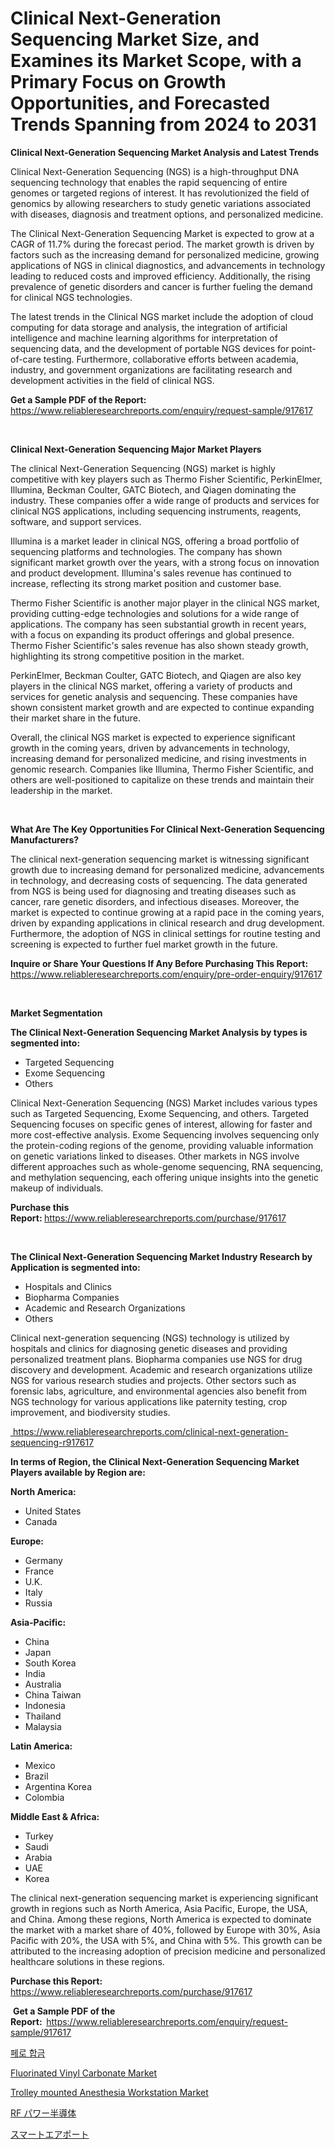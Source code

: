 <p><h1>Clinical Next-Generation Sequencing Market Size, and Examines its Market Scope, with a Primary Focus on Growth Opportunities, and Forecasted Trends Spanning from 2024 to 2031</h1></p><p><strong>Clinical Next-Generation Sequencing Market Analysis and Latest Trends</strong></p>
<p><p>Clinical Next-Generation Sequencing (NGS) is a high-throughput DNA sequencing technology that enables the rapid sequencing of entire genomes or targeted regions of interest. It has revolutionized the field of genomics by allowing researchers to study genetic variations associated with diseases, diagnosis and treatment options, and personalized medicine.</p><p>The Clinical Next-Generation Sequencing Market is expected to grow at a CAGR of 11.7% during the forecast period. The market growth is driven by factors such as the increasing demand for personalized medicine, growing applications of NGS in clinical diagnostics, and advancements in technology leading to reduced costs and improved efficiency. Additionally, the rising prevalence of genetic disorders and cancer is further fueling the demand for clinical NGS technologies.</p><p>The latest trends in the Clinical NGS market include the adoption of cloud computing for data storage and analysis, the integration of artificial intelligence and machine learning algorithms for interpretation of sequencing data, and the development of portable NGS devices for point-of-care testing. Furthermore, collaborative efforts between academia, industry, and government organizations are facilitating research and development activities in the field of clinical NGS.</p></p>
<p><strong>Get a Sample PDF of the Report:&nbsp;</strong> <a href="https://www.reliableresearchreports.com/enquiry/request-sample/917617">https://www.reliableresearchreports.com/enquiry/request-sample/917617</a></p>
<p>&nbsp;</p>
<p><strong>Clinical Next-Generation Sequencing Major Market Players</strong></p>
<p><p>The clinical Next-Generation Sequencing (NGS) market is highly competitive with key players such as Thermo Fisher Scientific, PerkinElmer, Illumina, Beckman Coulter, GATC Biotech, and Qiagen dominating the industry. These companies offer a wide range of products and services for clinical NGS applications, including sequencing instruments, reagents, software, and support services.</p><p>Illumina is a market leader in clinical NGS, offering a broad portfolio of sequencing platforms and technologies. The company has shown significant market growth over the years, with a strong focus on innovation and product development. Illumina's sales revenue has continued to increase, reflecting its strong market position and customer base.</p><p>Thermo Fisher Scientific is another major player in the clinical NGS market, providing cutting-edge technologies and solutions for a wide range of applications. The company has seen substantial growth in recent years, with a focus on expanding its product offerings and global presence. Thermo Fisher Scientific's sales revenue has also shown steady growth, highlighting its strong competitive position in the market.</p><p>PerkinElmer, Beckman Coulter, GATC Biotech, and Qiagen are also key players in the clinical NGS market, offering a variety of products and services for genetic analysis and sequencing. These companies have shown consistent market growth and are expected to continue expanding their market share in the future.</p><p>Overall, the clinical NGS market is expected to experience significant growth in the coming years, driven by advancements in technology, increasing demand for personalized medicine, and rising investments in genomic research. Companies like Illumina, Thermo Fisher Scientific, and others are well-positioned to capitalize on these trends and maintain their leadership in the market.</p></p>
<p>&nbsp;</p>
<p><strong>What Are The Key Opportunities For Clinical Next-Generation Sequencing Manufacturers?</strong></p>
<p><p>The clinical next-generation sequencing market is witnessing significant growth due to increasing demand for personalized medicine, advancements in technology, and decreasing costs of sequencing. The data generated from NGS is being used for diagnosing and treating diseases such as cancer, rare genetic disorders, and infectious diseases. Moreover, the market is expected to continue growing at a rapid pace in the coming years, driven by expanding applications in clinical research and drug development. Furthermore, the adoption of NGS in clinical settings for routine testing and screening is expected to further fuel market growth in the future.</p></p>
<p><strong>Inquire or Share Your Questions If Any Before Purchasing This Report:</strong> <a href="https://www.reliableresearchreports.com/enquiry/pre-order-enquiry/917617">https://www.reliableresearchreports.com/enquiry/pre-order-enquiry/917617</a></p>
<p>&nbsp;</p>
<p><strong>Market Segmentation</strong></p>
<p><strong>The Clinical Next-Generation Sequencing Market Analysis by types is segmented into:</strong></p>
<p><ul><li>Targeted Sequencing</li><li>Exome Sequencing</li><li>Others</li></ul></p>
<p><p>Clinical Next-Generation Sequencing (NGS) Market includes various types such as Targeted Sequencing, Exome Sequencing, and others. Targeted Sequencing focuses on specific genes of interest, allowing for faster and more cost-effective analysis. Exome Sequencing involves sequencing only the protein-coding regions of the genome, providing valuable information on genetic variations linked to diseases. Other markets in NGS involve different approaches such as whole-genome sequencing, RNA sequencing, and methylation sequencing, each offering unique insights into the genetic makeup of individuals.</p></p>
<p><strong>Purchase this Report:&nbsp;</strong><a href="https://www.reliableresearchreports.com/purchase/917617">https://www.reliableresearchreports.com/purchase/917617</a></p>
<p>&nbsp;</p>
<p><strong>The Clinical Next-Generation Sequencing Market Industry Research by Application is segmented into:</strong></p>
<p><ul><li>Hospitals and Clinics</li><li>Biopharma Companies</li><li>Academic and Research Organizations</li><li>Others</li></ul></p>
<p><p>Clinical next-generation sequencing (NGS) technology is utilized by hospitals and clinics for diagnosing genetic diseases and providing personalized treatment plans. Biopharma companies use NGS for drug discovery and development. Academic and research organizations utilize NGS for various research studies and projects. Other sectors such as forensic labs, agriculture, and environmental agencies also benefit from NGS technology for various applications like paternity testing, crop improvement, and biodiversity studies.</p></p>
<p><a href="https://www.reliableresearchreports.com/clinical-next-generation-sequencing-r917617">&nbsp;https://www.reliableresearchreports.com/clinical-next-generation-sequencing-r917617</a></p>
<p><strong>In terms of Region, the Clinical Next-Generation Sequencing Market Players available by Region are:</strong></p>
<p>
    <p> <strong> North America: </strong>
        <ul>
            <li>United States</li>
            <li>Canada</li>
        </ul>
        </p> 
    <p> <strong> Europe: </strong>
        <ul>
            <li>Germany</li>
            <li>France</li>
            <li>U.K.</li>
            <li>Italy</li>
            <li>Russia</li>
        </ul>
        </p> 
    <p> <strong> Asia-Pacific: </strong>
        <ul>
            <li>China</li>
            <li>Japan</li>
            <li>South Korea</li>
            <li>India</li>
            <li>Australia</li>
            <li>China Taiwan</li>
            <li>Indonesia</li>
            <li>Thailand</li>
            <li>Malaysia</li>
        </ul>
        </p> 
    <p> <strong> Latin America: </strong>
        <ul>
            <li>Mexico</li>
            <li>Brazil</li>
            <li>Argentina Korea</li>
            <li>Colombia</li>
        </ul>
        </p> 
    <p> <strong> Middle East & Africa: </strong>
        <ul>
            <li>Turkey</li>
            <li>Saudi</li>
            <li>Arabia</li>
            <li>UAE</li>
            <li>Korea</li>
        </ul>
    </p>
    </p>
<p><p>The clinical next-generation sequencing market is experiencing significant growth in regions such as North America, Asia Pacific, Europe, the USA, and China. Among these regions, North America is expected to dominate the market with a market share of 40%, followed by Europe with 30%, Asia Pacific with 20%, the USA with 5%, and China with 5%. This growth can be attributed to the increasing adoption of precision medicine and personalized healthcare solutions in these regions.</p></p>
<p><strong>Purchase this Report: </strong><a href="https://www.reliableresearchreports.com/purchase/917617">https://www.reliableresearchreports.com/purchase/917617</a></p>
<p>&nbsp;<strong>Get a Sample PDF of the Report:&nbsp;&nbsp;</strong><a href="https://www.reliableresearchreports.com/enquiry/request-sample/917617">https://www.reliableresearchreports.com/enquiry/request-sample/917617</a></p>
<p><strong></strong></p>
<p><p><a href="https://medium.com/@tedbernhard1944/%ED%8E%98%EB%A1%9C%ED%95%A9%EA%B8%88-%EC%8B%9C%EC%9E%A5-%EA%B7%9C%EB%AA%A8-cagr-%ED%8A%B8%EB%A0%8C%EB%93%9C-2024-2030-5be337f2f029">페로 합금</a></p><p><a href="https://issuu.com/reportprime-2/docs/fluorinated-vinyl-carbonate-market-size-2030.pptx">Fluorinated Vinyl Carbonate Market</a></p><p><a href="https://medium.com/@nettieboyle28/trolley-mounted-anesthesia-workstation-market-the-key-to-successful-business-strategy-forecast-c4a04c7ec9ca">Trolley mounted Anesthesia Workstation Market</a></p><p><a href="https://github.com/DwightHuels1/Market-Research-Report-List-1/blob/main/738103247399.md">RF パワー半導体</a></p><p><a href="https://github.com/tanyaali3/Market-Research-Report-List-1/blob/main/659007047398.md">スマートエアポート</a></p></p>